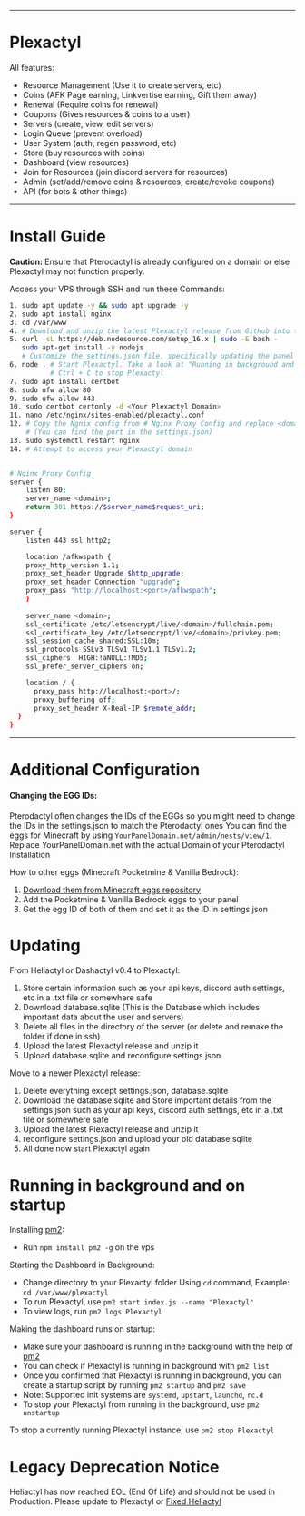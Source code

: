 <hr>

# Plexactyl

All features:
- Resource Management (Use it to create servers, etc)
- Coins (AFK Page earning, Linkvertise earning, Gift them away)
- Renewal (Require coins for renewal)
- Coupons (Gives resources & coins to a user)
- Servers (create, view, edit servers)
- Login Queue (prevent overload)
- User System (auth, regen password, etc)
- Store (buy resources with coins)
- Dashboard (view resources)
- Join for Resources (join discord servers for resources)
- Admin (set/add/remove coins & resources, create/revoke coupons)
- API (for bots & other things)

<hr>

# Install Guide

**Caution:** Ensure that Pterodactyl is already configured on a domain or else Plexactyl may not function properly.

Access your VPS through SSH and run these Commands:

```bash
1. sudo apt update -y && sudo apt upgrade -y
2. sudo apt install nginx
3. cd /var/www
4. # Download and unzip the latest Plexactyl release from GitHub into the current folder
5. curl -sL https://deb.nodesource.com/setup_16.x | sudo -E bash -
   sudo apt-get install -y nodejs
   # Customize the settings.json file, specifically updating the panel domain, API key, and Discord authentication settings.
6. node . # Start Plexactyl. Take a look at "Running in background and on startup" if you want Plexactyl to run in the background
          # Ctrl + C to stop Plexactyl
7. sudo apt install certbot
8. sudo ufw allow 80
9. sudo ufw allow 443
10. sudo certbot certonly -d <Your Plexactyl Domain>
11. nano /etc/nginx/sites-enabled/plexactyl.conf
12. # Copy the Ngnix config from # Nginx Proxy Config and replace <domain> with your domain and <port> with the Port Plexactyl is running on 
    # (You can find the port in the settings.json)
13. sudo systemctl restart nginx
14. # Attempt to access your Plexactyl domain


# Nginx Proxy Config
server {
    listen 80;
    server_name <domain>;
    return 301 https://$server_name$request_uri;
}

server {
    listen 443 ssl http2;

    location /afkwspath {
    proxy_http_version 1.1;
    proxy_set_header Upgrade $http_upgrade;
    proxy_set_header Connection "upgrade";
    proxy_pass "http://localhost:<port>/afkwspath";
    }
    
    server_name <domain>;
    ssl_certificate /etc/letsencrypt/live/<domain>/fullchain.pem;
    ssl_certificate_key /etc/letsencrypt/live/<domain>/privkey.pem;
    ssl_session_cache shared:SSL:10m;
    ssl_protocols SSLv3 TLSv1 TLSv1.1 TLSv1.2;
    ssl_ciphers  HIGH:!aNULL:!MD5;
    ssl_prefer_server_ciphers on;

    location / {
      proxy_pass http://localhost:<port>/;
      proxy_buffering off;
      proxy_set_header X-Real-IP $remote_addr;
  }
}
```

<hr>

# Additional Configuration

#### **Changing the EGG IDs**:
 Pterodactyl often changes the IDs of the EGGs so you might need to change the IDs in the settings.json to match the Pterodactyl ones
 You can find the eggs for Minecraft by using `YourPanelDomain.net/admin/nests/view/1`. Replace YourPanelDomain.net with the actual Domain of your Pterodactyl Installation

How to other eggs (Minecraft Pocketmine & Vanilla Bedrock):
1. [Download them from Minecraft eggs repository](https://github.com/pelican-eggs/minecraft)
2. Add the Pocketmine & Vanilla Bedrock eggs to your panel
3. Get the egg ID of both of them and set it as the ID in settings.json

# Updating 

From Heliactyl or Dashactyl v0.4 to Plexactyl:
1. Store certain information such as your api keys, discord auth settings, etc in a .txt file or somewhere safe
2. Download database.sqlite (This is the Database which includes important data about the user and servers) 
3. Delete all files in the directory of the server (or delete and remake the folder if done in ssh)
4. Upload the latest Plexactyl release and unzip it
5. Upload database.sqlite and reconfigure settings.json

Move to a newer Plexactyl release:
1. Delete everything except settings.json, database.sqlite
2. Download the database.sqlite and Store important details from the settings.json such as your api keys, discord auth settings, etc in a .txt file or somewhere safe
3. Upload the latest Plexactyl release and unzip it
4. reconfigure settings.json and upload your old database.sqlite
5. All done now start Plexactyl again

# Running in background and on startup
Installing [pm2](https://github.com/Unitech/pm2):
- Run `npm install pm2 -g` on the vps

Starting the Dashboard in Background:
- Change directory to your Plexactyl folder Using `cd` command, Example: `cd /var/www/plexactyl` 
- To run Plexactyl, use `pm2 start index.js --name "Plexactyl"`
- To view logs, run `pm2 logs Plexactyl`

Making the dashboard runs on startup:
- Make sure your dashboard is running in the background with the help of [pm2](https://github.com/Unitech/pm2)
- You can check if Plexactyl is running in background with `pm2 list`
- Once you confirmed that Plexactyl is running in background, you can create a startup script by running `pm2 startup` and `pm2 save`
- Note: Supported init systems are `systemd`, `upstart`, `launchd`, `rc.d`
- To stop your Plexactyl from running in the background, use `pm2 unstartup`

To stop a currently running Plexactyl instance, use `pm2 stop Plexactyl`

# Legacy Deprecation Notice

Heliactyl has now reached EOL (End Of Life) and should not be used in Production.
Please update to Plexactyl or [Fixed Heliactyl](https://github.com/OvernodeProjets/Fixed-Heliactyl)

